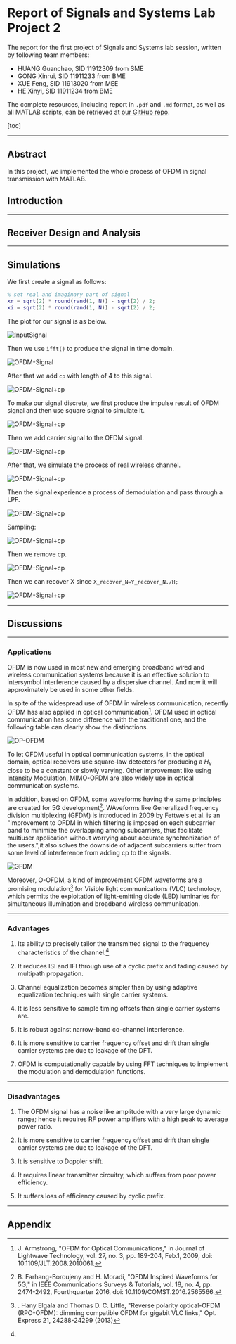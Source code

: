 # Report of Signals and Systems Lab Project 2

The report for the first project of Signals and Systems lab session, written by following team members:

- HUANG Guanchao, SID 11912309 from SME
- GONG Xinrui, SID 11911233 from BME
- XUE Feng, SID 11913020 from MEE
- HE Xinyi, SID 11911234 from BME

The complete resources, including report in `.pdf` and `.md` format, as well as all MATLAB scripts, can be retrieved at [our GitHub repo](https://github.com/SamuelHuang2019/ss-project).

[toc]

---

## Abstract

In this project, we implemented the whole process of OFDM in signal transmission with MATLAB.

## Introduction

---

## Receiver Design and Analysis

---

## Simulations

We first create a signal as follows:

```matlab
% set real and imaginary part of signal
xr = sqrt(2) * round(rand(1, N)) - sqrt(2) / 2; 
xi = sqrt(2) * round(rand(1, N)) - sqrt(2) / 2;
```

The plot for our signal is as below.

![InputSignal](figures/OriginalSignal.png)

Then we use `ifft()` to produce the signal in time domain.  

![OFDM-Signal](figures/OFDM_Signal.png)

After that we add `cp` with length of 4 to this signal.

![OFDM-Signal+cp](figures/OFDM_Signal+cp.png)

To make our signal discrete, we first produce the impulse result of OFDM signal and then use square signal to simulate it.

![OFDM-Signal+cp](figures/CT_impulse_square.png)

Then we add carrier signal to the OFDM signal.

![OFDM-Signal+cp](figures/CT_AM_Signal.png)

After that, we simulate the process of real wireless channel.

![OFDM-Signal+cp](figures/CT_transmit.png)

Then the signal experience a process of demodulation and pass through a LPF.

![OFDM-Signal+cp](figures/Demodulation.png)

Sampling:

![OFDM-Signal+cp](figures/sampling.png)

Then we remove cp.

![OFDM-Signal+cp](figures/remove_cp.png)

Then we can recover X since `X_recover_N=Y_recover_N./H;`

![OFDM-Signal+cp](figures/recover.png)

---

## Discussions

---

### Applications

OFDM is now used in most new and emerging broadband wired and wireless communication systems because it is an effective solution to intersymbol interference caused by a dispersive channel. And now it will approximately be used in some other fields.

In spite of the widespread use of OFDM in wireless communication, recently OFDM has also applied in optical communication[^Armstrong]. OFDM used in optical communication has some difference with the traditional one, and the following table can clearly show the distinctions.

[^Armstrong]:J. Armstrong, "OFDM for Optical Communications," in Journal of Lightwave Technology, vol. 27, no. 3, pp. 189-204, Feb.1, 2009, doi: 10.1109/JLT.2008.2010061.

![OP-OFDM](figures/OP_OFDM.png)

To let OFDM useful in optical communication systems, in the optical domain, optical receivers use square-law detectors for producing a $H_k$ close to be a constant or slowly varying. Other improvement like using Intensity Modulation, MIMO-OFDM are also widely use in optical communication systems.

In addition, based on OFDM, some waveforms having the same principles are created for 5G development[^Moradi]. WAveforms like Generalized frequency division multiplexing (GFDM) is introduced in 2009 by Fettweis et al. is an "improvement to OFDM in which filtering is imposed on each subcarrier band to minimize the overlapping among subcarriers, thus facilitate multiuser application without worrying about accurate synchronization of the users.",it also solves the downside of adjacent subcarriers suffer from some level of interference from adding cp to the signals.

[^Moradi]:B. Farhang-Boroujeny and H. Moradi, "OFDM Inspired Waveforms for 5G," in IEEE Communications Surveys & Tutorials, vol. 18, no. 4, pp. 2474-2492, Fourthquarter 2016, doi: 10.1109/COMST.2016.2565566.

![GFDM](figures/GFDM.png)

Moreover, O-OFDM, a kind of improvement OFDM waveforms are a promising modulation[^Elgala] for Visible light communications (VLC) technology, which permits the exploitation of light-emitting diode (LED) luminaries for simultaneous illumination and broadband wireless communication.

[^Elgala]:. Hany Elgala and Thomas D. C. Little, "Reverse polarity optical-OFDM (RPO-OFDM): dimming compatible OFDM for gigabit VLC links," Opt. Express 21, 24288-24299 (2013)

---

### Advantages

1. Its ability to precisely tailor the transmitted signal to the frequency characteristics of the channel.[^Ballal]

[^Ballal]:

2. It reduces ISI and IFI through use of a cyclic prefix and fading caused by multipath propagation.

3. Channel equalization becomes simpler than by using
adaptive equalization techniques with single carrier
systems.

4. It is less sensitive to sample timing offsets than single carrier systems are.

5. It is robust against narrow-band co-channel interference.

6. It is more sensitive to carrier frequency offset and drift than single carrier systems are due to leakage of the DFT.

7. OFDM is computationally capable by using FFT
techniques to implement the modulation and demodulation functions.

---

### Disadvantages

1. The OFDM signal has a noise like amplitude with a very large dynamic range; hence it requires RF power
amplifiers with a high peak to average power ratio.

2. It is more sensitive to carrier frequency offset and drift than single carrier systems are due to leakage of the DFT.

3. It is sensitive to Doppler shift.

4. It requires linear transmitter circuitry, which suffers from poor power efficiency.

5. It suffers loss of efficiency caused by cyclic prefix.

---

## Appendix
